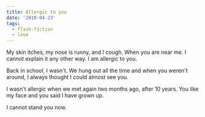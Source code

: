 ```yaml
---
title: Allergic to you
date: '2018-04-23'
tags:
  - flash-fiction
  - love
---
```


My skin itches, my nose is runny, and I cough. When you are near me. I cannot
explain it any other way. I am allergic to you.

<!-- truncate -->

Back in school, I wasn't. We hung out all the time and when you weren't around,
I always thought I could almost see you.

I wasn't allergic when we met again two months ago, after 10 years. You like my
face and you said I have grown up.

I cannot stand you now.
